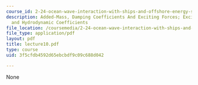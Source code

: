 ```yaml
---
course_id: 2-24-ocean-wave-interaction-with-ships-and-offshore-energy-systems-13-022-spring-2002
description: Added-Mass, Damping Coefficients And Exciting Forces; Exciting Forces
  and Hydrodynamic Coefficients
file_location: /coursemedia/2-24-ocean-wave-interaction-with-ships-and-offshore-energy-systems-13-022-spring-2002/3f5cfdb4592d65ebcbdf9c09c688d042_lecture10.pdf
file_type: application/pdf
layout: pdf
title: lecture10.pdf
type: course
uid: 3f5cfdb4592d65ebcbdf9c09c688d042

---
```

None